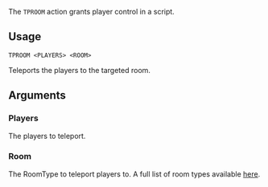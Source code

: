 The `TPROOM` action grants player control in a script.

## Usage
```
TPROOM <PLAYERS> <ROOM>
```
Teleports the players to the targeted room.

## Arguments

### Players
The players to teleport.

### Room
The RoomType to teleport players to. A full list of room types available [here](https://exiled-team.github.io/EXILED/api/Exiled.API.Enums.RoomType.html).